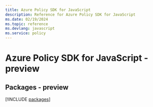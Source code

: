 ```yaml
---
title: Azure Policy SDK for JavaScript
description: Reference for Azure Policy SDK for JavaScript
ms.date: 02/19/2024
ms.topic: reference
ms.devlang: javascript
ms.service: policy
---
```

# Azure Policy SDK for JavaScript - preview
## Packages - preview
[!INCLUDE [packages](policy-index.md)]